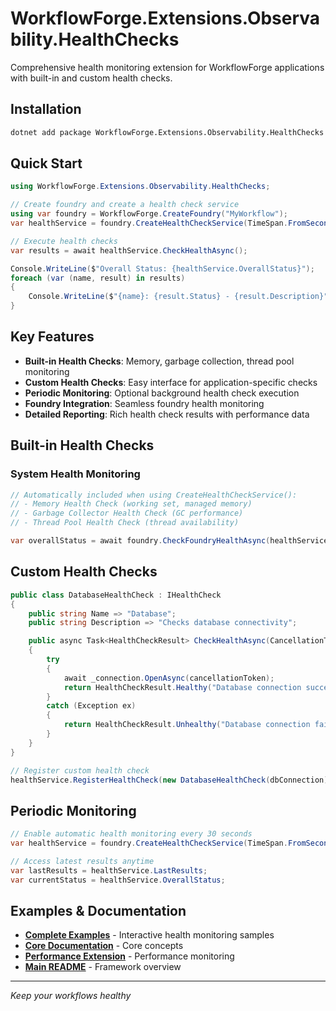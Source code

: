 # WorkflowForge.Extensions.Observability.HealthChecks

Comprehensive health monitoring extension for WorkflowForge applications with built-in and custom health checks.

## Installation

```bash
dotnet add package WorkflowForge.Extensions.Observability.HealthChecks
```

## Quick Start

```csharp
using WorkflowForge.Extensions.Observability.HealthChecks;

// Create foundry and create a health check service
using var foundry = WorkflowForge.CreateFoundry("MyWorkflow");
var healthService = foundry.CreateHealthCheckService(TimeSpan.FromSeconds(30));

// Execute health checks
var results = await healthService.CheckHealthAsync();

Console.WriteLine($"Overall Status: {healthService.OverallStatus}");
foreach (var (name, result) in results)
{
    Console.WriteLine($"{name}: {result.Status} - {result.Description}");
}
```

## Key Features

- **Built-in Health Checks**: Memory, garbage collection, thread pool monitoring
- **Custom Health Checks**: Easy interface for application-specific checks  
- **Periodic Monitoring**: Optional background health check execution
- **Foundry Integration**: Seamless foundry health monitoring
- **Detailed Reporting**: Rich health check results with performance data

## Built-in Health Checks

### System Health Monitoring
```csharp
// Automatically included when using CreateHealthCheckService():
// - Memory Health Check (working set, managed memory)
// - Garbage Collector Health Check (GC performance)
// - Thread Pool Health Check (thread availability)

var overallStatus = await foundry.CheckFoundryHealthAsync(healthService);
```

## Custom Health Checks

```csharp
public class DatabaseHealthCheck : IHealthCheck
{
    public string Name => "Database";
    public string Description => "Checks database connectivity";

    public async Task<HealthCheckResult> CheckHealthAsync(CancellationToken cancellationToken = default)
    {
        try
        {
            await _connection.OpenAsync(cancellationToken);
            return HealthCheckResult.Healthy("Database connection successful");
        }
        catch (Exception ex)
        {
            return HealthCheckResult.Unhealthy("Database connection failed", ex);
        }
    }
}

// Register custom health check
healthService.RegisterHealthCheck(new DatabaseHealthCheck(dbConnection));
```

## Periodic Monitoring

```csharp
// Enable automatic health monitoring every 30 seconds
var healthService = foundry.CreateHealthCheckService(TimeSpan.FromSeconds(30));

// Access latest results anytime
var lastResults = healthService.LastResults;
var currentStatus = healthService.OverallStatus;
```

## Examples & Documentation

- **[Complete Examples](../../samples/WorkflowForge.Samples.BasicConsole/README.md#16-health-checks)** - Interactive health monitoring samples
- **[Core Documentation](../../core/WorkflowForge/README.md)** - Core concepts
- **[Performance Extension](../WorkflowForge.Extensions.Observability.Performance/README.md)** - Performance monitoring
- **[Main README](../../../README.md)** - Framework overview

---

*Keep your workflows healthy* 